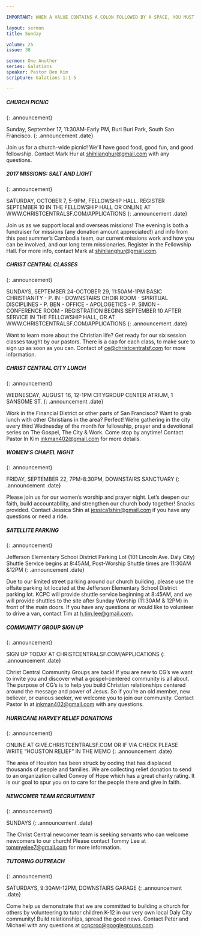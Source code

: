 ```yaml
---

IMPORTANT: WHEN A VALUE CONTAINS A COLON FOLLOWED BY A SPACE, YOU MUST USE &#58;

layout: sermon
title: Sunday

volume: 25
issue: 38

sermon: One Another
series: Galatians
speaker: Pastor Ben Kim
scripture: Galatians 1:1-5

---
```


##### CHURCH PICNIC
{: .announcement}

Sunday, September 17, 11:30AM-Early PM, Buri Buri Park, South San Francisco.
{: .announcement .date}

Join us for a church-wide picnic! We'll have good food, good fun, and good fellowship. Contact Mark Hur at shihlianghur@gmail.com with any questions. 

##### 2017 MISSIONS: SALT AND LIGHT
{: .announcement}

SATURDAY, OCTOBER 7, 5-9PM, FELLOWSHIP HALL. REGISTER SEPTEMBER 10 IN THE FELLOWSHIP HALL OR ONLINE AT WWW.CHRISTCENTRALSF.COM/APPLICATIONS
{: .announcement .date}

Join us as we support local and overseas missions! The evening is both a fundraiser for missions (any donation amount appreciated!) and info from this past summer’s Cambodia team, our current missions work and how you can be involved, and our long term missionaries. Register in the Fellowship Hall. For more info, contact Mark at shihlianghur@gmail.com.

##### CHRIST CENTRAL CLASSES
{: .announcement}

SUNDAYS, SEPTEMBER 24-OCTOBER 29, 11:50AM-1PM BASIC CHRISTIANITY - P. IN - DOWNSTAIRS CHOIR ROOM - SPIRITUAL DISCIPLINES - P. BEN - OFFICE - APOLOGETICS - P. SIMON - CONFERENCE ROOM - REGISTRATION BEGINS SEPTEMBER 10 AFTER SERVICE IN THE FELLOWSHIP HALL, OR AT WWW.CHRISTCENTRALSF.COM/APPLICATIONS
{: .announcement .date}

Want to learn more about the Christian life? Get ready for our six session classes taught by our pastors. There is a cap for each class, to make sure to sign up as soon as you can. Contact of ce@christcentralsf.com for more information.

##### CHRIST CENTRAL CITY LUNCH
{: .announcement}

WEDNESDAY, AUGUST 16, 12-1PM CITYGROUP CENTER ATRIUM, 1 SANSOME ST.
{: .announcement .date}

Work in the Financial District or other parts of San Francisco? Want to grab lunch with other Christians in the area? Perfect! We’re gathering in the city every third Wednesday of the month for fellowship, prayer and a devotional series on The Gospel, The City & Work. Come stop by anytime! Contact Pastor In Kim inkman402@gmail.com for more details.

##### WOMEN’S CHAPEL NIGHT
{: .announcement}

FRIDAY, SEPTEMBER 22, 7PM-8:30PM, DOWNSTAIRS SANCTUARY
{: .announcement .date}

Please join us for our women’s worship and prayer night. Let’s deepen our faith, build accountability, and strengthen our church body together! Snacks provided. Contact Jessica Shin at jessica1shin@gmail.com if you have any questions or need a ride.

##### SATELLITE PARKING
{: .announcement}

Jefferson Elementary School District Parking Lot (101 Lincoln Ave. Daly City)
Shuttle Service begins at 8:45AM, Post-Worship Shuttle times are 11:30AM &12PM
{: .announcement .date}

Due to our limited street parking around our church building, please use the offsite parking lot located at the Jefferson Elementary School District parking lot. KCPC will provide shuttle service beginning at 8:45AM, and we will provide shuttles to the site after Sunday Worship (11:30AM & 12PM) in front of the main doors. If you have any questions or would like to volunteer to drive a van, contact Tim at h.tim.lee@gmail.com.

##### COMMUNITY GROUP SIGN UP
{: .announcement}

SIGN UP TODAY AT CHRISTCENTRALSF.COM/APPLICATIONS
{: .announcement .date}

Christ Central Community Groups are back! If you are new to CG’s we want to invite you and discover what a gospel-centered community is all about. The purpose of CG’s is to help you build Christian relationships centered around the message and power of Jesus. So if you’re an old member, new believer, or curious seeker, we welcome you to join our community. Contact Pastor In at inkman402@gmail.com with any questions.

##### HURRICANE HARVEY RELIEF DONATIONS
{: .announcement}

ONLINE AT GIVE.CHRISTCENTRALSF.COM OR IF VIA CHECK PLEASE WRITE “HOUSTON RELIEF” IN THE MEMO
{: .announcement .date}

The area of Houston has been struck by  ooding that has displaced thousands of people and families. We are collecting relief donation to send to an organization called Convoy of Hope which has a great charity rating. It is our goal to spur you on to care for the people there and give in faith.

##### NEWCOMER TEAM RECRUITMENT
{: .announcement}

SUNDAYS
{: .announcement .date}

The Christ Central newcomer team is seeking servants who can welcome newcomers to our church! Please contact Tommy Lee at tommyelee7@gmail.com for more information. 

##### TUTORING OUTREACH
{: .announcement}

SATURDAYS, 9:30AM-12PM, DOWNSTAIRS GARAGE
{: .announcement .date}

Come help us demonstrate that we are committed to building a church for others by volunteering to tutor children K-12 in our very own local Daly City community! Build relationships, spread the good news. Contact Peter and Michael with any questions at ccpcroc@googlegroups.com.
